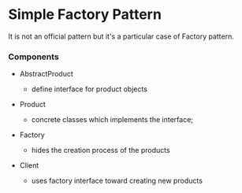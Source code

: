 # Simple Factory Pattern

It is not an official pattern but it's a particular case of Factory pattern.

### Components

* AbstractProduct
    
    * define interface for product objects
    
* Product

    * concrete classes which implements the interface; 
    
* Factory

    * hides the creation process of the products
    
* Client

    * uses factory interface toward creating new products